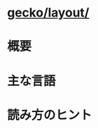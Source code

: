 # [gecko/layout/](http://mxr.mozilla.org/mozilla-b2g28_v1_3/source/layout/)

# 概要

# 主な言語

# 読み方のヒント
